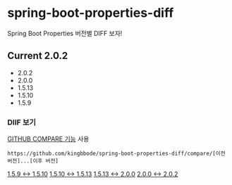 # spring-boot-properties-diff

Spring Boot Properties 버전별 DIFF 보자!

## Current 2.0.2

- 2.0.2
- 2.0.0
- 1.5.13
- 1.5.10
- 1.5.9


### DIIF 보기

[GITHUB COMPARE 기능](https://github.com/kingbbode/spring-boot-properties-diff/compare) 사용

```
https://github.com/kingbbode/spring-boot-properties-diff/compare/[이전 버전]...[이후 버전]
```


[1.5.9 <-> 1.5.10](https://github.com/kingbbode/spring-boot-properties-diff/compare/1.5.9.RELEASE...1.5.10.RELEASE)
[1.5.10 <-> 1.5.13](https://github.com/kingbbode/spring-boot-properties-diff/compare/1.5.10.RELEASE...1.5.13.RELEASE)
[1.5.13 <-> 2.0.0](https://github.com/kingbbode/spring-boot-properties-diff/compare/1.5.13.RELEASE...2.0.0.RELEASE)
[2.0.0 <-> 2.0.2](https://github.com/kingbbode/spring-boot-properties-diff/compare/2.0.0.RELEASE...2.0.2.RELEASE)